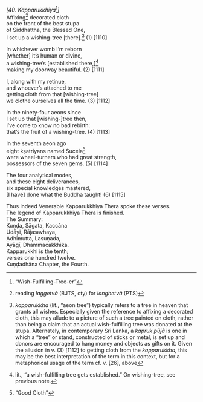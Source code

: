*\[40. Kapparukkhiya*[^1]*\]*  
Affixing[^2] decorated cloth  
on the front of the best stupa  
of Siddhattha, the Blessed One,  
I set up a wishing-tree \[there\].[^3] (1) \[1110\]

In whichever womb I’m reborn  
\[whether\] it’s human or divine,  
a wishing-tree’s \[established there,\][^4]  
making my doorway beautiful. (2) \[1111\]

I, along with my retinue,  
and whoever’s attached to me  
getting cloth from that \[wishing-tree\]  
we clothe ourselves all the time. (3) \[1112\]

In the ninety-four aeons since  
I set up that \[wishing-\]tree then,  
I’ve come to know no bad rebirth:  
that’s the fruit of a wishing-tree. (4) \[1113\]

In the seventh aeon ago  
eight kṣatriyans named Sucela[^5]  
were wheel-turners who had great strength,  
possessors of the seven gems. (5) \[1114\]

The four analytical modes,  
and these eight deliverances,  
six special knowledges mastered,  
\[I have\] done what the Buddha taught! (6) \[1115\]

Thus indeed Venerable Kapparukkhiya Thera spoke these verses.  
The legend of Kapparukkhiya Thera is finished.  
The Summary:  
Kuṇḍa, Sāgata, Kaccāna  
Udāyi, Rājasavhaya,  
Adhimutta, Lasuṇada,  
Āyāgī, Dhammacakkhika.  
Kapparukkhi is the tenth;  
verses one hundred twelve.  
Kuṇḍadhāna Chapter, the Fourth.  
[^1]: “Wish-Fulfilling-Tree-er”  
[^2]: reading *laggetvā* (BJTS, cty) for *langhetvā* (PTS)  
[^3]: *kapparukkha* (lit., “aeon tree”) typically refers to a tree in
    heaven that grants all wishes. Especially given the reference to
    affixing a decorated cloth, this may allude to a picture of such a
    tree painted on cloth, rather than being a claim that an actual
    wish-fulfilling tree was donated at the stupa. Alternately, in
    contemporary Sri Lanka, a *kapruk pūjā* is one in which a “tree” or
    stand, constructed of sticks or metal, is set up and donors are
    encouraged to hang money and objects as gifts on it. Given the
    allusion in v. (3) \[1112\] to getting cloth from the *kapparukkha,*
    this may be the best interpretation of the term in this context, but
    for a metaphorical usage of the term cf. v. \[26\], above  
[^4]: lit., “a wish-fulfilling tree gets established.” On wishing-tree,
    see previous note.  
[^5]: “Good Cloth”
